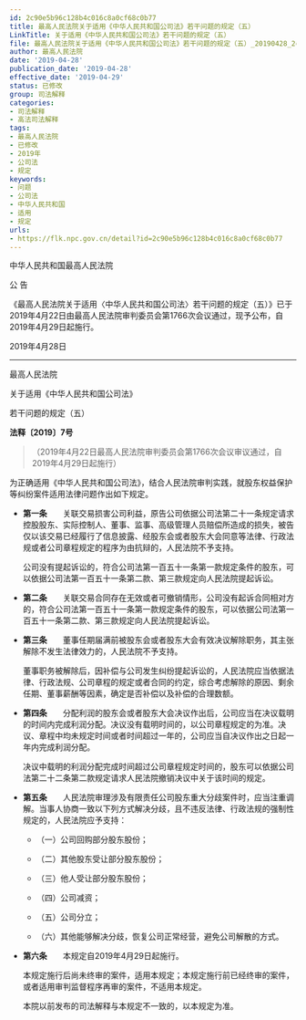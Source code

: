 ```yaml
---
id: 2c90e5b96c128b4c016c8a0cf68c0b77
title: 最高人民法院关于适用《中华人民共和国公司法》若干问题的规定（五）
LinkTitle: 关于适用《中华人民共和国公司法》若干问题的规定（五）
file: 最高人民法院关于适用《中华人民共和国公司法》若干问题的规定（五）_20190428_2c90e5b96c128b4c016c8a0cf68c0b77.docx
author: 最高人民法院
date: '2019-04-28'
publication_date: '2019-04-28'
effective_date: '2019-04-29'
status: 已修改
group: 司法解释
categories:
- 司法解释
- 高法司法解释
tags:
- 最高人民法院
- 已修改
- 2019年
- 公司法
- 规定
keywords:
- 问题
- 公司法
- 中华人民共和国
- 适用
- 规定
urls:
- https://flk.npc.gov.cn/detail?id=2c90e5b96c128b4c016c8a0cf68c0b77
---
```


中华人民共和国最高人民法院

公 告

《最高人民法院关于适用〈中华人民共和国公司法〉若干问题的规定（五）》已于2019年4月22日由最高人民法院审判委员会第1766次会议通过，现予公布，自2019年4月29日起施行。

2019年4月28日

---

最高人民法院

关于适用《中华人民共和国公司法》

若干问题的规定（五）

**法释〔2019〕7号**

> （2019年4月22日最高人民法院审判委员会第1766次会议审议通过，自2019年4月29日起施行）

为正确适用《中华人民共和国公司法》，结合人民法院审判实践，就股东权益保护等纠纷案件适用法律问题作出如下规定。

- **第一条**　　关联交易损害公司利益，原告公司依据公司法第二十一条规定请求控股股东、实际控制人、董事、监事、高级管理人员赔偿所造成的损失，被告仅以该交易已经履行了信息披露、经股东会或者股东大会同意等法律、行政法规或者公司章程规定的程序为由抗辩的，人民法院不予支持。

  公司没有提起诉讼的，符合公司法第一百五十一条第一款规定条件的股东，可以依据公司法第一百五十一条第二款、第三款规定向人民法院提起诉讼。

- **第二条**　　关联交易合同存在无效或者可撤销情形，公司没有起诉合同相对方的，符合公司法第一百五十一条第一款规定条件的股东，可以依据公司法第一百五十一条第二款、第三款规定向人民法院提起诉讼。

- **第三条**　　董事任期届满前被股东会或者股东大会有效决议解除职务，其主张解除不发生法律效力的，人民法院不予支持。

  董事职务被解除后，因补偿与公司发生纠纷提起诉讼的，人民法院应当依据法律、行政法规、公司章程的规定或者合同的约定，综合考虑解除的原因、剩余任期、董事薪酬等因素，确定是否补偿以及补偿的合理数额。

- **第四条**　　分配利润的股东会或者股东大会决议作出后，公司应当在决议载明的时间内完成利润分配。决议没有载明时间的，以公司章程规定的为准。决议、章程中均未规定时间或者时间超过一年的，公司应当自决议作出之日起一年内完成利润分配。

  决议中载明的利润分配完成时间超过公司章程规定时间的，股东可以依据公司法第二十二条第二款规定请求人民法院撤销决议中关于该时间的规定。

- **第五条**　　人民法院审理涉及有限责任公司股东重大分歧案件时，应当注重调解。当事人协商一致以下列方式解决分歧，且不违反法律、行政法规的强制性规定的，人民法院应予支持：

  - （一）公司回购部分股东股份；

  - （二）其他股东受让部分股东股份；

  - （三）他人受让部分股东股份；

  - （四）公司减资；

  - （五）公司分立；

  - （六）其他能够解决分歧，恢复公司正常经营，避免公司解散的方式。

- **第六条**　　本规定自2019年4月29日起施行。

  本规定施行后尚未终审的案件，适用本规定；本规定施行前已经终审的案件，或者适用审判监督程序再审的案件，不适用本规定。

  本院以前发布的司法解释与本规定不一致的，以本规定为准。
